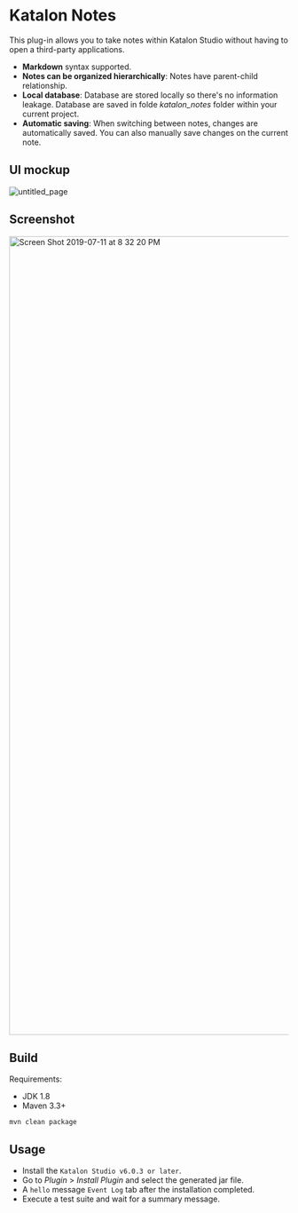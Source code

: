 # Katalon Notes

This plug-in allows you to take notes within Katalon Studio without having to open a third-party applications.
            
- **Markdown** syntax supported.
- **Notes can be organized hierarchically**: Notes have parent-child relationship.
-  **Local database**: Database are stored locally so there's no information leakage. Database are saved in folde *katalon_notes* folder within your current project. 
-  **Automatic saving**: When switching between notes, changes are automatically saved. You can also manually save changes on the current note. 

## UI mockup
![untitled_page](https://user-images.githubusercontent.com/16775806/61060753-403d1180-a425-11e9-9d92-95276a587ff8.png)

## Screenshot
<img width="1439" alt="Screen Shot 2019-07-11 at 8 32 20 PM" src="https://user-images.githubusercontent.com/16775806/61060738-39160380-a425-11e9-9dc7-6b703437d4c1.png">


## Build

Requirements:
- JDK 1.8
- Maven 3.3+

`mvn clean package`

## Usage
- Install the `Katalon Studio v6.0.3 or later`.
- Go to *Plugin* > *Install Plugin* and select the generated jar file.
- A `hello` message `Event Log` tab after the installation completed. 
- Execute a test suite and wait for a summary message.
